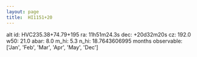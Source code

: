 ```yaml
---
layout: page
title:  HI1151+20
--- 
```

alt id: HVC235.38+74.79+195
ra: 11h51m24.3s
dec: +20d32m20s
cz: 192.0
w50: 21.0
abar: 8.0
m_hi: 5.3
n_hi: 18.7643606995
months observable: ['Jan', 'Feb', 'Mar', 'Apr', 'May', 'Dec']
